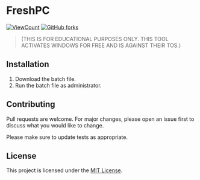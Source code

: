 # FreshPC

[![ViewCount](https://img.shields.io/endpoint?url=https://hits.dwyl.com/Minoa/FreshPC.json%3Fcolor%3Dblue&label=Views)](http://hits.dwyl.com/Minoa/FreshPC)
 [![GitHub forks](https://img.shields.io/github/forks/M1noa/FreshPC.svg)](https://github.com/M1noa/FreshPC/network)
> (THIS IS FOR EDUCATIONAL PURPOSES ONLY. THIS TOOL ACTIVATES WINDOWS FOR FREE AND IS AGAINST THEIR TOS.)

## Installation

1. Download the batch file.
2. Run the batch file as administrator.


## Contributing

Pull requests are welcome. For major changes, please open an issue first to discuss what you would like to change.

Please make sure to update tests as appropriate.

## License

This project is licensed under the [MIT License](LICENSE).

